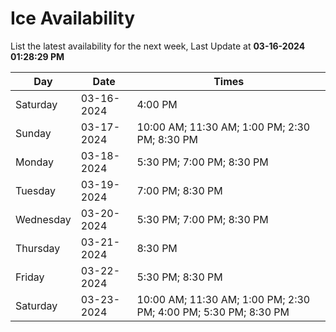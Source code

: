 # Ice Availability

List the latest availability for the next week, Last Update at **03-16-2024 01:28:29 PM**

| Day         | Date        | Times       |
| ----------- | ----------- | ----------- |
|Saturday|03-16-2024|4:00 PM|
|Sunday|03-17-2024|10:00 AM; 11:30 AM; 1:00 PM; 2:30 PM; 8:30 PM|
|Monday|03-18-2024|5:30 PM; 7:00 PM; 8:30 PM|
|Tuesday|03-19-2024|7:00 PM; 8:30 PM|
|Wednesday|03-20-2024|5:30 PM; 7:00 PM; 8:30 PM|
|Thursday|03-21-2024|8:30 PM|
|Friday|03-22-2024|5:30 PM; 8:30 PM|
|Saturday|03-23-2024|10:00 AM; 11:30 AM; 1:00 PM; 2:30 PM; 4:00 PM; 5:30 PM; 8:30 PM|
